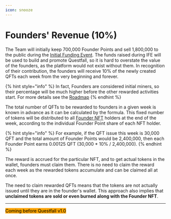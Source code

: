 ```yaml
---
icon: snooze
---
```


# Founders' Revenue (10%)

The Team will initially keep 700,000 Founder Points and sell 1,800,000 to the public during the [Initial Funding Event](../assets/founder-nfts.md). The funds raised during IFE will be used to build and promote Questfall, so it is hard to overstate the value of the founders, as the platform would not exist without them. In recognition of their contribution, the founders will receive 10% of the newly created QFTs each week from the very beginning and forever.

{% hint style="info" %}
In fact, Founders are considered initial miners, so their percentage will be much higher before the other rewarded activities start. For more details see the [Roadmap](../roadmap/roadmap.md)
{% endhint %}

The total number of QFTs to be rewarded to founders in a given week is known in advance as it can be calculated by the formula. This fixed number of tokens will be distributed to all [Founder NFT](../assets/founder-nfts.md) holders at the end of the week, according to the individual Founder Point share of each NFT holder.

{% hint style="info" %}
For example, if the QFT issue this week is 30,000 QFT and the total amount of Founder Points would be 2,400,000, then each Founder Point earns 0.00125 QFT (30,000 \* 10% / 2,400,000).
{% endhint %}

The reward is accrued for the particular NFT, and to get actual tokens in the wallet, founders must claim them. There is no need to claim the reward each week as the rewarded tokens accumulate and can be claimed all at once.

The need to claim rewarded QFTs means that the tokens are not actually issued until they are in the founder's wallet. This approach also implies that **unclaimed tokens are sold or even burned along with the Founder NFT**.

***

<mark style="background-color:orange;">Coming before Questfall v1.0</mark>
